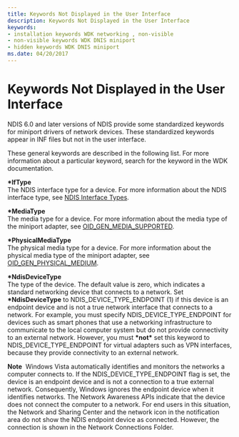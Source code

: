 ```yaml
---
title: Keywords Not Displayed in the User Interface
description: Keywords Not Displayed in the User Interface
keywords:
- installation keywords WDK networking , non-visible
- non-visible keywords WDK DNIS miniport
- hidden keywords WDK DNIS miniport
ms.date: 04/20/2017
---
```


# Keywords Not Displayed in the User Interface





NDIS 6.0 and later versions of NDIS provide some standardized keywords for miniport drivers of network devices. These standardized keywords appear in INF files but not in the user interface.

These general keywords are described in the following list. For more information about a particular keyword, search for the keyword in the WDK documentation.

<a href="" id="-iftype"></a>**\*IfType**  
The NDIS interface type for a device. For more information about the NDIS interface type, see [NDIS Interface Types](./ndis-interface-types.md).

<a href="" id="-mediatype"></a>**\*MediaType**  
The media type for a device. For more information about the media type of the miniport adapter, see [OID\_GEN\_MEDIA\_SUPPORTED](./oid-gen-media-supported.md).

<a href="" id="-physicalmediatype"></a>**\*PhysicalMediaType**  
The physical media type for a device. For more information about the physical media type of the miniport adapter, see [OID\_GEN\_PHYSICAL\_MEDIUM](./oid-gen-physical-medium.md).

<a href="" id="-ndisdevicetype-------"></a>**\*NdisDeviceType**   
The type of the device. The default value is zero, which indicates a standard networking device that connects to a network. Set **\*NdisDeviceType** to NDIS\_DEVICE\_TYPE\_ENDPOINT (1) if this device is an endpoint device and is not a true network interface that connects to a network. For example, you must specify NDIS\_DEVICE\_TYPE\_ENDPOINT for devices such as smart phones that use a networking infrastructure to communicate to the local computer system but do not provide connectivity to an external network. However, you must **\*not\*** set this keyword to NDIS_DEVICE_TYPE_ENDPOINT for virtual adapters such as VPN interfaces, because they provide connectivity to an external network.

**Note**  Windows Vista automatically identifies and monitors the networks a computer connects to. If the NDIS\_DEVICE\_TYPE\_ENDPOINT flag is set, the device is an endpoint device and is not a connection to a true external network. Consequently, Windows ignores the endpoint device when it identifies networks. The Network Awareness APIs indicate that the device does not connect the computer to a network. For end users in this situation, the Network and Sharing Center and the network icon in the notification area do not show the NDIS endpoint device as connected. However, the connection is shown in the Network Connections Folder.


 

